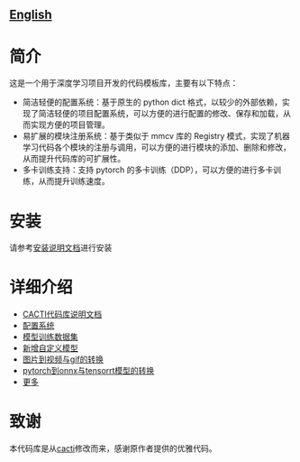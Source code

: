 ## [English](README.md) 

# 简介

 这是一个用于深度学习项目开发的代码模板库，主要有以下特点：

* 简洁轻便的配置系统：基于原生的 python dict 格式，以较少的外部依赖，实现了简洁轻便的项目配置系统，可以方便的进行配置的修改、保存和加载，从而实现方便的项目管理。
* 易扩展的模块注册系统：基于类似于 mmcv 库的 Registry 模式，实现了机器学习代码各个模块的注册与调用，可以方便的进行模块的添加、删除和修改，从而提升代码库的可扩展性。
* 多卡训练支持：支持 pytorch 的多卡训练（DDP），可以方便的进行多卡训练，从而提升训练速度。

# 安装
请参考[安装说明文档](docs/install_cn.md)进行安装

# 详细介绍
* [CACTI代码库说明文档](docs/introduction_cn.md)
* [配置系统](docs/config_cn.md)
* [模型训练数据集](docs/add_datasets_cn.md)
* [新增自定义模型](docs/add_models_cn.md)
* [图片到视频与gif的转换](docs/video_gif_cn.md)
* [pytorch到onnx与tensorrt模型的转换](docs/onnx_tensorrt_cn.md)
* [更多](docs/)


# 致谢
本代码库是从[cacti](https://github.com/ucaswangls/cacti)修改而来，感谢原作者提供的优雅代码。
